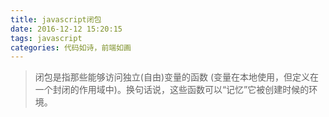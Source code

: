 ```yaml
---
title: javascript闭包
date: 2016-12-12 15:20:15
tags: javascript
categories: 代码如诗，前端如画
---
```


> 闭包是指那些能够访问独立(自由)变量的函数 (变量在本地使用，但定义在一个封闭的作用域中)。换句话说，这些函数可以“记忆”它被创建时候的环境。
<!-- more -->